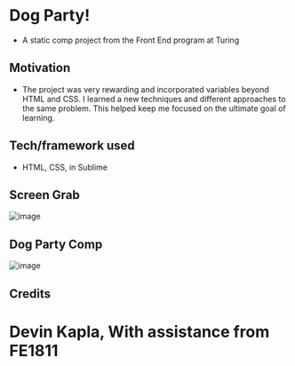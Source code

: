 # Dog Party!
- A static comp project from the Front End program at Turing

## Motivation
- The project was very rewarding and incorporated variables beyond HTML and CSS. I learned a new techniques and  different approaches to the same problem. This helped keep me focused on the ultimate goal of learning. 

## Tech/framework used
- HTML, CSS, in Sublime

## Screen Grab
![image](https://user-images.githubusercontent.com/23220813/49349839-bf858e00-f669-11e8-9f9d-c80300528682.png)

## Dog Party Comp
![image](https://user-images.githubusercontent.com/23220813/49349944-3cb10300-f66a-11e8-9ff4-bfc5234c0cb6.png)

## Credits
# Devin Kapla, With assistance from FE1811



 
